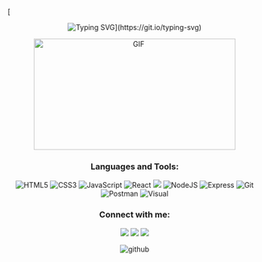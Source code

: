 [ <p align="center">![Typing SVG](https://readme-typing-svg.demolab.com?font=Fira+Code&pause=1000&color=008000&width=720&lines=Hi%2C+I'm+Guadi.++I+am+a+freelance+Developer.++Get+to+know+me!)](https://git.io/typing-svg)

<p align="center">
 <img alt="GIF" src="https://media.tenor.com/AlUkiGkR2j8AAAAC/new-game-ahagon-umiko-programming.gif" width="400" height="220" />
</p>
</p>

<section align="center">
  <h3>Languages and Tools:</h3>
  <img src="https://img.shields.io/badge/html5-%23E34F26.svg?style=for-the-badge&logo=html5&logoColor=white" alt="HTML5">
  <img src="https://img.shields.io/badge/css3-%231572B6.svg?style=for-the-badge&logo=css3&logoColor=white" alt="CSS3">
  <img src="https://img.shields.io/badge/JavaScript-F7DF1E?style=for-the-badge&logo=javascript&logoColor=black" alt="JavaScript">
  <img src="https://img.shields.io/badge/React-20232A?style=for-the-badge&logo=react&logoColor=61DAFB" alt="React">
  <img src="https://img.shields.io/badge/MySQL-005C84?style=for-the-badge&logo=mysql&logoColor=white">
  <img src="https://img.shields.io/badge/Node.js-43853D?style=for-the-badge&logo=node.js&logoColor=white" alt="NodeJS">
  <img src="https://img.shields.io/badge/Express.js-404D59?style=for-the-badge" alt="Express">
  <img src="https://img.shields.io/badge/GIT-E44C30?style=for-the-badge&logo=git&logoColor=white" alt="Git">
  <img src="https://img.shields.io/badge/Postman-FF6C37?style=for-the-badge&logo=postman&logoColor=white" alt="Postman">
  <img src="https://img.shields.io/badge/Visual%20Studio%20Code-0078d7.svg?style=for-the-badge&logo=visual-studio-code&logoColor=white" alt="Visual">
</section>


<h3 align="center">Connect with me:</h3>
<p align="center">
<a align="center" href = "mailto:guadidev@gmail.com"><img src="https://img.shields.io/badge/Gmail-D14836?style=for-the-badge&logo=gmail&logoColor=white"   target="_blank"></a>
<a align="center" href="https://www.linkedin.com/in/guadalupe-alonso-meira" target="blank"><img src="https://img.shields.io/badge/-LinkedIn-%230077B5?style=for-the-badge&logo=linkedin&logoColor=white" target="_blank"></a>
<a align="center" href = "http://www.guadidev.com/"><img src="https://img.shields.io/badge/website-000000?style=for-the-badge&logo=About.me&logoColor=white"   target="_blank"></a>
</p> 

<p align="center">
  <img src="https://github-profile-summary-cards.vercel.app/api/cards/stats?username=Meira81&theme=github_dark" alt="github">
</p>



